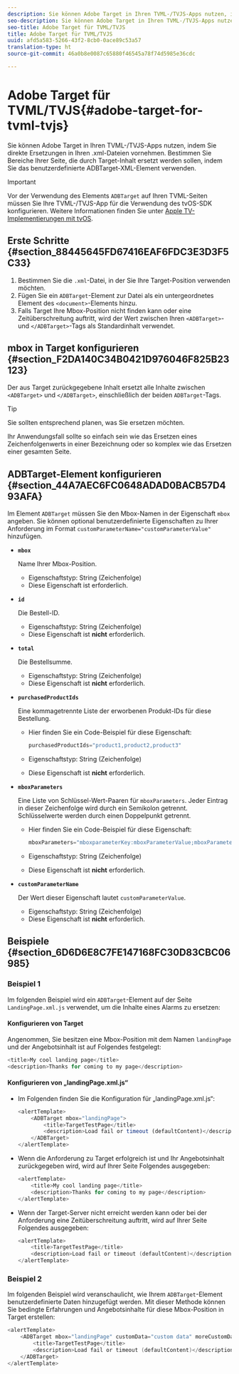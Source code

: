 ```yaml
---
description: Sie können Adobe Target in Ihren TVML-/TVJS-Apps nutzen, indem Sie direkte Ersetzungen in Ihren .xml-Dateien vornehmen. Bestimmen Sie Bereiche Ihrer Seite, die durch Target-Inhalt ersetzt werden sollen, indem Sie das benutzerdefinierte ADBTarget-XML-Element verwenden.
seo-description: Sie können Adobe Target in Ihren TVML-/TVJS-Apps nutzen, indem Sie direkte Ersetzungen in Ihren .xml-Dateien vornehmen. Bestimmen Sie Bereiche Ihrer Seite, die durch Target-Inhalt ersetzt werden sollen, indem Sie das benutzerdefinierte ADBTarget-XML-Element verwenden.
seo-title: Adobe Target für TVML/TVJS
title: Adobe Target für TVML/TVJS
uuid: afd5a583-5266-43f2-8cb0-0ace89c53a57
translation-type: ht
source-git-commit: 46a0b8e0087c65880f46545a78f74d5985e36cdc

---
```



# Adobe Target für TVML/TVJS{#adobe-target-for-tvml-tvjs}

Sie können Adobe Target in Ihren TVML-/TVJS-Apps nutzen, indem Sie direkte Ersetzungen in Ihren .xml-Dateien vornehmen. Bestimmen Sie Bereiche Ihrer Seite, die durch Target-Inhalt ersetzt werden sollen, indem Sie das benutzerdefinierte ADBTarget-XML-Element verwenden.

>[!IMPORTANT]
>
>Vor der Verwendung des Elements `ADBTarget` auf Ihren TVML-Seiten müssen Sie Ihre TVML-/TVJS-App für die Verwendung des tvOS-SDK konfigurieren. Weitere Informationen finden Sie unter [Apple TV-Implementierungen mit tvOS](/help/ios/apple-tv-implementation-tvos/apple-tv-implementation-tvos.md).

## Erste Schritte {#section_88445645FD67416EAF6FDC3E3D3F5C33}

1. Bestimmen Sie die `.xml`-Datei, in der Sie Ihre Target-Position verwenden möchten.
1. Fügen Sie ein `ADBTarget`-Element zur Datei als ein untergeordnetes Element des `<document>`-Elements hinzu.
1. Falls Target Ihre Mbox-Position nicht finden kann oder eine Zeitüberschreitung auftritt, wird der Wert zwischen Ihren `<ADBTarget>`- und `</ADBTarget>`-Tags als Standardinhalt verwendet.

## mbox in Target konfigurieren {#section_F2DA140C34B0421D976046F825B23123}

Der aus Target zurückgegebene Inhalt ersetzt alle Inhalte zwischen `<ADBTarget>` und `</ADBTarget>`, einschließlich der beiden `ADBTarget`-Tags.

>[!TIP]
>
>Sie sollten entsprechend planen, was Sie ersetzen möchten.

Ihr Anwendungsfall sollte so einfach sein wie das Ersetzen eines Zeichenfolgenwerts in einer Bezeichnung oder so komplex wie das Ersetzen einer gesamten Seite.

## ADBTarget-Element konfigurieren {#section_44A7AEC6FC0648ADAD0BACB57D493AFA}

Im Element `ADBTarget` müssen Sie den Mbox-Namen in der Eigenschaft `mbox` angeben. Sie können optional benutzerdefinierte Eigenschaften zu Ihrer Anforderung im Format `customParameterName="customParameterValue"` hinzufügen.

* **`mbox`**

   Name Ihrer Mbox-Position.

   * Eigenschaftstyp: String (Zeichenfolge)
   * Diese Eigenschaft ist erforderlich.

* **`id`**

   Die Bestell-ID.

   * Eigenschaftstyp: String (Zeichenfolge)
   * Diese Eigenschaft ist **nicht** erforderlich.

* **`total`**

   Die Bestellsumme.

   * Eigenschaftstyp: String (Zeichenfolge)
   * Diese Eigenschaft ist **nicht** erforderlich.

* **`purchasedProductIds`**

   Eine kommagetrennte Liste der erworbenen Produkt-IDs für diese Bestellung.

   * Hier finden Sie ein Code-Beispiel für diese Eigenschaft:


      ```objective-c
      purchasedProductIds="product1,product2,product3" 
      ```

   * Eigenschaftstyp: String (Zeichenfolge)
   * Diese Eigenschaft ist **nicht** erforderlich.

* **`mboxParameters`**

   Eine Liste von Schlüssel-Wert-Paaren für `mboxParameters`. Jeder Eintrag in dieser Zeichenfolge wird durch ein Semikolon getrennt. Schlüsselwerte werden durch einen Doppelpunkt getrennt.

   * Hier finden Sie ein Code-Beispiel für diese Eigenschaft:

      ```objective-c
      mboxParameters="mboxparameterKey:mboxParameterValue;mboxParameterKey1:mboxParameterValue1;mboxParameterKey2:mboxParameterValue2"
      ```

   * Eigenschaftstyp: String (Zeichenfolge)
   * Diese Eigenschaft ist **nicht** erforderlich.

* **`customParameterName`**

   Der Wert dieser Eigenschaft lautet `customParameterValue`.

   * Eigenschaftstyp: String (Zeichenfolge)
   * Diese Eigenschaft ist **nicht** erforderlich.


## Beispiele {#section_6D6D6E8C7FE147168FC30D83CBC06985}

### Beispiel 1

Im folgenden Beispiel wird ein `ADBTarget`-Element auf der Seite `LandingPage.xml.js` verwendet, um die Inhalte eines Alarms zu ersetzen:

#### Konfigurieren von Target

Angenommen, Sie besitzen eine Mbox-Position mit dem Namen `landingPage` und der Angebotsinhalt ist auf Folgendes festgelegt:

```objective-c
<title>My cool landing page</title> 
<description>Thanks for coming to my page</description> 
```

#### Konfigurieren von „landingPage.xml.js“

* Im Folgenden finden Sie die Konfiguration für „landingPage.xml.js“:

   ```js
   <alertTemplate> 
       <ADBTarget mbox="landingPage">  
           <title>TargetTestPage</title> 
           <description>Load fail or timeout (defaultContent)</description> 
       </ADBTarget>  
   </alertTemplate> 
   ```

* Wenn die Anforderung zu Target erfolgreich ist und Ihr Angebotsinhalt zurückgegeben wird, wird auf Ihrer Seite Folgendes ausgegeben:

   ```objective-c
   <alertTemplate> 
       <title>My cool landing page</title> 
       <description>Thanks for coming to my page</description> 
   </alertTemplate>
   ```

* Wenn der Target-Server nicht erreicht werden kann oder bei der Anforderung eine Zeitüberschreitung auftritt, wird auf Ihrer Seite Folgendes ausgegeben:

   ```objective-c
   <alertTemplate> 
       <title>TargetTestPage</title> 
       <description>Load fail or timeout (defaultContent)</description> 
   </alertTemplate>
   ```

### Beispiel 2

Im folgenden Beispiel wird veranschaulicht, wie Ihrem `ADBTarget`-Element benutzerdefinierte Daten hinzugefügt werden. Mit dieser Methode können Sie bedingte Erfahrungen und Angebotsinhalte für diese Mbox-Position in Target erstellen:

```objective-c
<alertTemplate> 
    <ADBTarget mbox="landingPage" customData="custom data" moreCustomData="more custom data"> 
        <title>TargetTestPage</title> 
        <description>Load fail or timeout (defaultContent)</description> 
    </ADBTarget>  
</alertTemplate>
```
